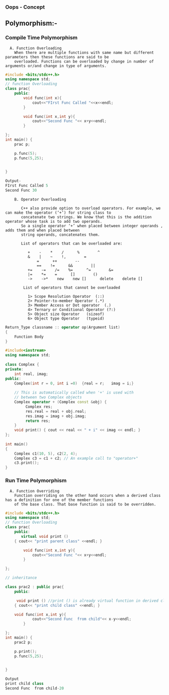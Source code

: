 ### Oops - Concept

## Polymorphism:-
   
   ### Compile Time Polymorphism
   
      A. Function Overloading
        When there are multiple functions with same name but different parameters then these functions are said to be
        overloaded. Functions can be overloaded by change in number of arguments or/and change in type of arguments.
        
        
```c++
#include <bits/stdc++.h>
using namespace std;
// function Overloading
class prac{
    public:
        void func(int x){
            cout<<"FIrst Func Called "<<x<<endl;
        }

        void func(int x,int y){
            cout<<"Second Func "<< x+y<<endl;
        }

};
int main() {
    prac p;

    p.func(5);
    p.func(5,25);

    
}

Output-
FIrst Func Called 5
Second Func 30

```
        B. Operator Overloading
        
           C++ also provide option to overload operators. For example, we can make the operator (‘+’) for string class to
           concatenate two strings. We know that this is the addition operator whose task is to add two operands. 
           So a single operator ‘+’ when placed between integer operands , adds them and when placed between 
           string operands, concatenates them.
           
           List of operators that can be overloaded are:

              +    -    *    /      %        ^
              &    |    ~    !,        =
                  =      ++        --
                  ==    !=      &&        ||
              +=    -=    /=    %=      ^=        &=
              |=    *=    =      []        ()
              ->    ->*    new    new []      delete    delete []
            
            List of operators that cannot be overloaded

              1> Scope Resolution Operator  (::)    
              2> Pointer-to-member Operator (.*)    
              3> Member Access or Dot operator  (.)    
              4> Ternary or Conditional Operator (?:) 
              5> Object size Operator   (sizeof) 
              6> Object type Operator   (typeid) 
              
              
```c++
Return_Type classname :: operator op(Argument list)
{
    Function Body
}

```
              
        
```c++
#include<iostream>
using namespace std;
   
class Complex {
private:
    int real, imag;
public:
    Complex(int r = 0, int i =0)  {real = r;   imag = i;}
       
    // This is automatically called when '+' is used with
    // between two Complex objects
    Complex operator + (Complex const &obj) {
         Complex res;
         res.real = real + obj.real;
         res.imag = imag + obj.imag;
         return res;
    }
    void print() { cout << real << " + i" << imag << endl; }
};
   
int main()
{
    Complex c1(10, 5), c2(2, 4);
    Complex c3 = c1 + c2; // An example call to "operator+"
    c3.print();
}

```
 ### Run Time Polymorphism

      A. Function Overriding
        Function overriding on the other hand occurs when a derived class has a definition for one of the member functions
        of the base class. That base function is said to be overridden.
        

```c++
#include <bits/stdc++.h>
using namespace std;
// function Overloading
class prac{
    public:
       virtual void print ()
    { cout<< "print parent class" <<endl; }

        void func(int x,int y){
            cout<<"Second Func "<< x+y<<endl;
        }

};

// inheritance

class prac2 : public prac{
    public:

     void print () //print () is already virtual function in derived class, we could also declared as virtual void print () explicitly
    { cout<< "print child class" <<endl; }

    void func(int x,int y){
            cout<<"Second Func  from child"<< x-y<<endl;
        }

};
int main() {
    prac2 p;

    p.print();
    p.func(5,25);

    
}

Output
print child class
Second Func  from child-20



